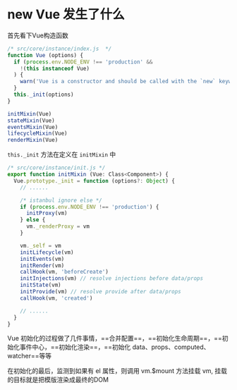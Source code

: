 # new Vue 发生了什么

首先看下Vue构造函数

```js
/* src/core/instance/index.js  */
function Vue (options) {
  if (process.env.NODE_ENV !== 'production' &&
    !(this instanceof Vue)
  ) {
    warn('Vue is a constructor and should be called with the `new` keyword')
  }
  this._init(options)
}

initMixin(Vue)
stateMixin(Vue)
eventsMixin(Vue)
lifecycleMixin(Vue)
renderMixin(Vue)
```


`this._init` 方法在定义在 `initMixin` 中


```js
/* src/core/instance/init.js */
export function initMixin (Vue: Class<Component>) {
  Vue.prototype._init = function (options?: Object) {
    // ......

    /* istanbul ignore else */
    if (process.env.NODE_ENV !== 'production') {
      initProxy(vm)
    } else {
      vm._renderProxy = vm
    }

    vm._self = vm
    initLifecycle(vm)
    initEvents(vm)
    initRender(vm)
    callHook(vm, 'beforeCreate')
    initInjections(vm) // resolve injections before data/props
    initState(vm)
    initProvide(vm) // resolve provide after data/props
    callHook(vm, 'created')

    // ......
  }
}

```


Vue 初始化的过程做了几件事情，==合并配置==，==初始化生命周期==，==初始化事件中心，==初始化渲染==，==初始化 data、props、computed、watcher==等等

在初始化的最后，监测到如果有 el 属性，则调用 vm.$mount 方法挂载 vm, 挂载的目标就是把模版渲染成最终的DOM